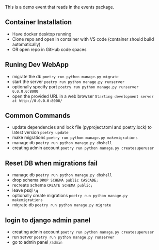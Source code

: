 This is a demo event that reads in the events package.

## Container Installation
* Have docker desktop running
* Clone repo and open in container with VS code (container should build automatically)
* OR open repo in GitHub code spaces 

## Runing Dev WebApp
* migrate the db `poetry run python manage.py migrate` 
* start the server `poetry run python manage.py runserver`
* optionally specify port `poetry run python manage.py runserver 0.0.0.0:8000`
* open the provided URL in a web browser `Starting development server at http://0.0.0.0:8000/`

## Common Commands
* update dependencies and lock file (pyproject.toml and poetry.lock) to latest version `poetry update`
* make migrations `poetry run python manage.py makemigrations`
* manage db `poetry run python manage.py dbshell`
* creating admin account `poetry run python manage.py createsuperuser`

## Reset DB when migrations fail
* manage db `poetry run python manage.py dbshell`
* drop schema `DROP SCHEMA public CASCADE;`
* recreate schema `CREATE SCHEMA public;`
* leave psql `\q`
* optionally create migrations `poetry run python manage.py makemigrations`
* migrate db `poetry run python manage.py migrate` 

## login to django admin panel
* creating admin account `poetry run python manage.py createsuperuser`
* run server `poetry run python manage.py runserver`
* go to admin panel `/admin`
